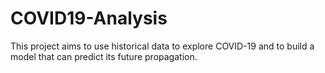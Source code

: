 # COVID19-Analysis
This project aims to use historical data to explore COVID-19 and to build a model that can predict its future propagation. 
